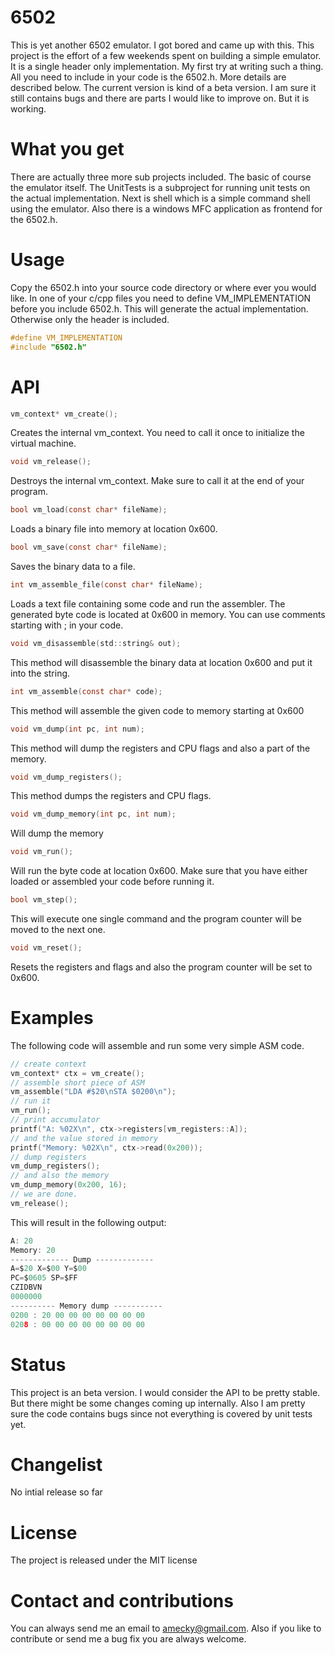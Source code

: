 # 6502
This is yet another 6502 emulator. I got bored and came up with this. This project
is the effort of a few weekends spent on building a simple emulator.
It is a single header only implementation. My first try at writing such a thing.
All you need to include in your code is the 6502.h. More details are described below.
The current version is kind of a beta version. I am sure it still contains bugs
and there are parts I would like to improve on. But it is working.

# What you get

There are actually three more sub projects included. The basic of course the emulator itself.
The UnitTests is a subproject for running unit tests on the actual implementation. Next is
shell which is a simple command shell using the emulator. Also there is a windows MFC application
as frontend for the 6502.h. 

# Usage
Copy the 6502.h into your source code directory or where ever you would like.
In one of your c/cpp files you need to define VM_IMPLEMENTATION before you include 6502.h. This will 
generate the actual implementation. Otherwise only the header is included.

```c
#define VM_IMPLEMENTATION
#include "6502.h"

```

# API

```c
vm_context* vm_create();
```
Creates the internal vm_context. You need to call it once to initialize the virtual machine.

```c
void vm_release();
```
Destroys the internal vm_context. Make sure to call it at the end of your program.

```c
bool vm_load(const char* fileName);
```
Loads a binary file into memory at location 0x600.

```c	
bool vm_save(const char* fileName);
```
Saves the binary data to a file.

```c
int vm_assemble_file(const char* fileName);
```
Loads a text file containing some code and run the assembler. The generated byte code is located at 0x600 in memory.
You can use comments starting with ; in your code.

```c
void vm_disassemble(std::string& out);
```
This method will disassemble the binary data at location 0x600 and put it into the string.

```c
int vm_assemble(const char* code);
```
This method will assemble the given code to memory starting at 0x600

```c
void vm_dump(int pc, int num);
```
This method will dump the registers and CPU flags and also a part of the memory.

```c
void vm_dump_registers();
```
This method dumps the registers and CPU flags.
```c
void vm_dump_memory(int pc, int num);
```
Will dump the memory

```c
void vm_run();
```
Will run the byte code at location 0x600. Make sure that you have either loaded or assembled your code before running it.

```c
bool vm_step();
```
This will execute one single command and the program counter will be moved to the next one.
```c
void vm_reset();
```
Resets the registers and flags and also the program counter will be set to 0x600.

# Examples

The following code will assemble and run some very simple ASM code. 
```c
// create context
vm_context* ctx = vm_create();
// assemble short piece of ASM
vm_assemble("LDA #$20\nSTA $0200\n");
// run it
vm_run();
// print accumulator
printf("A: %02X\n", ctx->registers[vm_registers::A]);
// and the value stored in memory
printf("Memory: %02X\n", ctx->read(0x200));
// dump registers
vm_dump_registers();
// and also the memory
vm_dump_memory(0x200, 16);
// we are done.	
vm_release();
```
    
This will result in the following output:
```c
A: 20
Memory: 20
------------- Dump -------------
A=$20 X=$00 Y=$00
PC=$0605 SP=$FF
CZIDBVN
0000000
---------- Memory dump -----------
0200 : 20 00 00 00 00 00 00 00
0208 : 00 00 00 00 00 00 00 00
```
    
# Status

This project is an beta version. I would consider the API to be pretty stable. But there might
be some changes coming up internally. Also I am pretty sure the code contains bugs since not
everything is covered by unit tests yet.

# Changelist

No intial release so far

# License

The project is released under the MIT license

# Contact and contributions
You can always send me an email to amecky@gmail.com. Also if you like to contribute or send me a bug fix
you are always welcome.